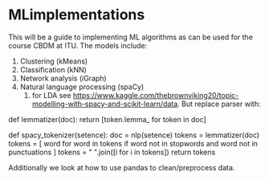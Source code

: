 # MLimplementations


This will be a guide to implementing ML algorithms as can be used for the course CBDM at ITU. The models include:
1. Clustering (kMeans)
1. Classification (kNN)
1. Network analysis (iGraph)
1. Natural language processing (spaCy)
	1. for LDA see https://www.kaggle.com/thebrownviking20/topic-modelling-with-spacy-and-scikit-learn/data. But replace parser with: 

def lemmatizer(doc):
    return [token.lemma_ for token in doc]

def spacy_tokenizer(setence):
    doc = nlp(setence)
    tokens = lemmatizer(doc)
    tokens = [ word for word in tokens if word not in stopwords and word not in punctuations ]
    tokens = " ".join([i for i in tokens])
    return tokens


Additionally we look at how to use pandas to clean/preprocess data.

